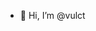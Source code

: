 - 👋 Hi, I’m @vulct

<!---
vulct/vulct is a ✨ special ✨ repository because its `README.md` (this file) appears on your GitHub profile.
You can click the Preview link to take a look at your changes.
--->
